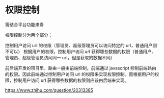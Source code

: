 # 权限控制

需结合平台功能来看

权限控制分为两个部分：

控制用户访问 url 的权限（管理员、超级管理员可以访问特定的 url，普通用户则不可以）
根据用户的权限，控制用户访问 url 获得哪些数据的权限（普通用户、管理员、超级管理员访问同一 url，但是获取的数据不同）

前后端开发的项目里，路由一般由前端控制，前端通过 javascript 控制前端路由的权限。因此前端通过控制用户访问 url 的权限来实现权限控制。而根据用户的权限，控制用户访问 url 获得哪些数据的权限则应该由后端来实现。

https://www.zhihu.com/question/20313385
